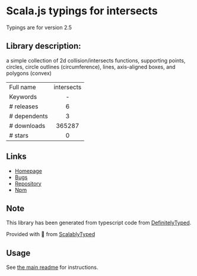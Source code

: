 
# Scala.js typings for intersects

Typings are for version 2.5

## Library description:
a simple collection of 2d collision/intersects functions, supporting points, circles, circle outlines (circumference), lines, axis-aligned boxes, and polygons (convex)

|                    |                 |
| ------------------ | :-------------: |
| Full name          | intersects |
| Keywords           | - |
| # releases         | 6 |
| # dependents       | 3 |
| # downloads        | 365287 |
| # stars            | 0 |

## Links
- [Homepage](https://github.com/davidfig/intersects#readme)
- [Bugs](https://github.com/davidfig/intersects/issues)
- [Repository](https://github.com/davidfig/intersects)
- [Npm](https://www.npmjs.com/package/intersects)
    


## Note
This library has been generated from typescript code from [DefinitelyTyped](https://definitelytyped.org).

Provided with :purple_heart: from [ScalablyTyped](https://github.com/oyvindberg/ScalablyTyped)

## Usage
See [the main readme](../../readme.md) for instructions.


